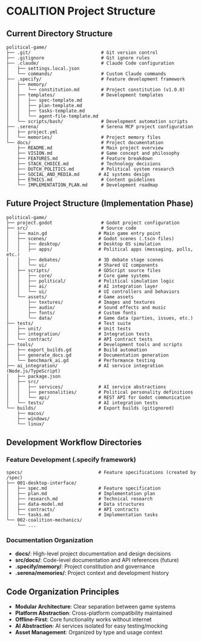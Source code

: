 # COALITION Project Structure

## Current Directory Structure
```
political-game/
├── .git/                          # Git version control
├── .gitignore                     # Git ignore rules
├── .claude/                       # Claude Code configuration
│   ├── settings.local.json
│   └── commands/                  # Custom Claude commands
├── .specify/                      # Feature development framework  
│   ├── memory/
│   │   └── constitution.md        # Project constitution (v1.0.0)
│   ├── templates/                 # Development templates
│   │   ├── spec-template.md
│   │   ├── plan-template.md
│   │   ├── tasks-template.md
│   │   └── agent-file-template.md
│   └── scripts/bash/              # Development automation scripts
├── .serena/                       # Serena MCP project configuration
│   ├── project.yml
│   └── memories/                  # Project memory files
└── docs/                          # Project documentation
    ├── README.md                  # Main project overview
    ├── VISION.md                  # Game concept and philosophy  
    ├── FEATURES.md                # Feature breakdown
    ├── STACK_CHOICE.md            # Technology decisions
    ├── DUTCH_POLITICS.md          # Political system research
    ├── SOCIAL_AND_MEDIA.md       # AI systems design
    ├── ETHICS.md                  # Content guidelines
    └── IMPLEMENTATION_PLAN.md     # Development roadmap
```

## Future Project Structure (Implementation Phase)
```
political-game/
├── project.godot                  # Godot project configuration
├── src/                           # Source code
│   ├── main.gd                   # Main game entry point
│   ├── scenes/                   # Godot scenes (.tscn files)
│   │   ├── desktop/              # Desktop OS simulation
│   │   ├── apps/                 # Political apps (messaging, polls, etc.)
│   │   ├── debates/              # 3D debate stage scenes
│   │   └── ui/                   # Shared UI components
│   ├── scripts/                  # GDScript source files
│   │   ├── core/                 # Core game systems
│   │   ├── political/            # Political simulation logic
│   │   ├── ai/                   # AI integration layer
│   │   └── ui/                   # UI controllers and behaviors
│   └── assets/                   # Game assets
│       ├── textures/             # Images and textures
│       ├── audio/                # Sound effects and music
│       ├── fonts/                # Custom fonts
│       └── data/                 # Game data (parties, issues, etc.)
├── tests/                        # Test suite
│   ├── unit/                     # Unit tests
│   ├── integration/              # Integration tests
│   └── contract/                 # API contract tests
├── tools/                        # Development tools and scripts
│   ├── export_builds.gd          # Build automation
│   ├── generate_docs.gd          # Documentation generation
│   └── benchmark_ai.gd           # Performance testing
├── ai_integration/               # AI service integration (Node.js/TypeScript)
│   ├── package.json
│   ├── src/
│   │   ├── services/             # AI service abstractions
│   │   ├── personalities/        # Political personality definitions
│   │   └── api/                  # REST API for Godot communication
│   └── tests/                    # AI integration tests
└── builds/                       # Export builds (gitignored)
    ├── macos/
    ├── windows/
    └── linux/
```

## Development Workflow Directories

### Feature Development (.specify framework)
```
specs/                            # Feature specifications (created by /spec)
├── 001-desktop-interface/
│   ├── spec.md                   # Feature specification
│   ├── plan.md                   # Implementation plan  
│   ├── research.md               # Technical research
│   ├── data-model.md             # Data structures
│   ├── contracts/                # API contracts
│   └── tasks.md                  # Implementation tasks
└── 002-coalition-mechanics/
    └── ...
```

### Documentation Organization
- **docs/**: High-level project documentation and design decisions
- **src/docs/**: Code-level documentation and API references (future)
- **.specify/memory/**: Project constitution and governance
- **.serena/memories/**: Project context and development history

## Code Organization Principles
- **Modular Architecture**: Clear separation between game systems
- **Platform Abstraction**: Cross-platform compatibility maintained
- **Offline-First**: Core functionality works without internet
- **AI Abstraction**: AI services isolated for easy testing/mocking
- **Asset Management**: Organized by type and usage context